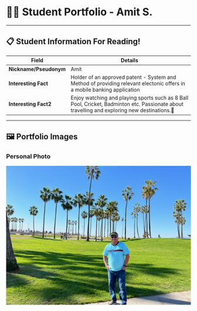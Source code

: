 # 👨‍🎓 Student Portfolio - Amit S. 

---

## 📋 Student Information For Reading!

| **Field** | **Details** |
|-----------|-------------|
| **Nickname/Pseudonym** | Amit |
| **Interesting Fact** | Holder of an approved patent - System and Method of providing relevant electonic offers in a mobile banking application |
| **Interesting Fact2** | Enjoy watching and playing sports such as 8 Ball Pool, Cricket, Badminton etc. Passionate about travelling and exploring new destinations.🚴 |

---

## 🖼️ Portfolio Images

### Personal Photo
![Amit - California Trip](IMG_5084.jpeg)


